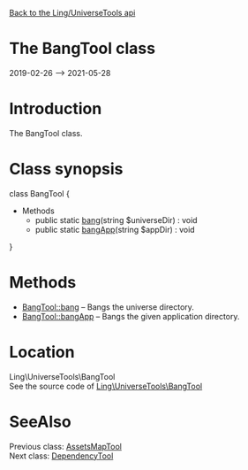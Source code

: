 [Back to the Ling/UniverseTools api](https://github.com/lingtalfi/UniverseTools/blob/master/doc/api/Ling/UniverseTools.md)



The BangTool class
================
2019-02-26 --> 2021-05-28






Introduction
============

The BangTool class.



Class synopsis
==============


class <span class="pl-k">BangTool</span>  {

- Methods
    - public static [bang](https://github.com/lingtalfi/UniverseTools/blob/master/doc/api/Ling/UniverseTools/BangTool/bang.md)(string $universeDir) : void
    - public static [bangApp](https://github.com/lingtalfi/UniverseTools/blob/master/doc/api/Ling/UniverseTools/BangTool/bangApp.md)(string $appDir) : void

}






Methods
==============

- [BangTool::bang](https://github.com/lingtalfi/UniverseTools/blob/master/doc/api/Ling/UniverseTools/BangTool/bang.md) &ndash; Bangs the universe directory.
- [BangTool::bangApp](https://github.com/lingtalfi/UniverseTools/blob/master/doc/api/Ling/UniverseTools/BangTool/bangApp.md) &ndash; Bangs the given application directory.





Location
=============
Ling\UniverseTools\BangTool<br>
See the source code of [Ling\UniverseTools\BangTool](https://github.com/lingtalfi/UniverseTools/blob/master/BangTool.php)



SeeAlso
==============
Previous class: [AssetsMapTool](https://github.com/lingtalfi/UniverseTools/blob/master/doc/api/Ling/UniverseTools/AssetsMapTool.md)<br>Next class: [DependencyTool](https://github.com/lingtalfi/UniverseTools/blob/master/doc/api/Ling/UniverseTools/DependencyTool.md)<br>
